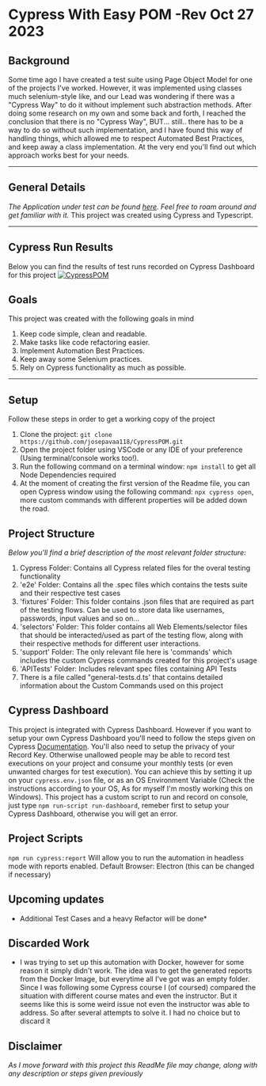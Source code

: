 # **Cypress** With Easy POM -Rev Oct 27 2023

## Background
Some time ago I have created a test suite using Page Object Model for one of the projects I've worked. However, it was implemented using classes much selenium-style like, and our Lead was wondering if there was a "Cypress Way" to do it without implement such abstraction methods. After doing some research on my own and some back and forth, I reached the conclusion that there is no "Cypress Way", BUT... still.. there has to be a way to do so without such implementation, and I have found this way of handling things, which allowed me to respect Automated Best Practices, and keep away a class implementation. At the very end you'll find out which approach works best for your needs.

---

## General Details

*The Application under test can be found [here](https://angularjs.realworld.io/). Feel free to roam around and get familiar with it.*
This project was created using Cypress and Typescript.

---
## Cypress Run Results
Below you can find the results of test runs recorded on Cypress Dashboard for this project
[![CypressPOM](https://img.shields.io/endpoint?url=https://cloud.cypress.io/badge/detailed/ghkhiq&style=flat&logo=cypress)](https://cloud.cypress.io/projects/ghkhiq/runs)

## Goals

This project was created with the following goals in mind
1. Keep code simple, clean and readable.
2. Make tasks like code refactoring easier.
3. Implement Automation Best Practices.
4. Keep away some Selenium practices.
5. Rely on Cypress functionality as much as possible.

---

## Setup

Follow these steps in order to get a working copy of the project
1. Clone the project: `git clone https://github.com/josepavaa118/CypressPOM.git`
2. Open the project folder using VSCode or any IDE of your preference (Using terminal/console works too!).
3. Run the following command on a terminal window: `npm install` to get all Node Dependencies required
4. At the moment of creating the first version of the Readme file, you can open Cypress window using the following command: `npx cypress open`, more custom commands with different properties will be added down the road.

## Project Structure
*Below you'll find a brief description of the most relevant folder structure:*
1. Cypress Folder: Contains all Cypress related files for the overal testing functionality
2. 'e2e' Folder: Contains all the .spec files which contains the tests suite and their respective test cases
3. 'fixtures' Folder: This folder contains .json files that are required as part of the testing flows. Can be used to store data like usernames, passwords, input values and so on...
4. 'selectors' Folder: This folder contains all Web Elements/selector files that should be interacted/used as part of the testing flow, along with their respective methods for different user interactions.
5. 'support' Folder: The only relevant file here is 'commands' which includes the custom Cypress commands created for this project's usage
6. 'APITests' Folder: Includes relevant spec files containing API Tests
7. There is a file called "general-tests.d.ts' that contains detailed information about the Custom Commands used on this project

## Cypress Dashboard
This project is integrated with Cypress Dashboard. However if you want to setup your own Cypress Dashboard you'll need to follow the steps given on Cypress [Documentation](https://docs.cypress.io/guides/cloud/getting-started). You'll also need to setup the privacy of your Record Key. Otherwise unallowed people may be able to record test executions on your project and consume your monthly tests (or even unwanted charges for test execution). You can achieve this by setting it up on your `cypress.env.json` file, or as an OS Environment Variable (Check the instructions according to your OS, As for myself I'm mostly working this on Windows). This project has a custom script to run and record on console, just type `npm run-script run-dashboard`, remeber first to setup your Cypress Dashboard, otherwise you will get an error.

## Project Scripts
`npm run cypress:report` Will allow you to run the automation in headless mode with reports enabled. Default Browser: Electron (this can be changed if necessary)

## Upcoming updates
* Additional Test Cases and a heavy Refactor will be done*

## Discarded Work
* I was trying to set up this automation with Docker, however for some reason it simply didn't work. The idea was to get the generated reports from the Docker Image, but everytime all I've got was an empty folder. Since I was following some Cypress course I (of coursed) compared the situation with different course mates and even the instructor. But it seems like this is some weird issue not even the instructor was able to address. So after several attempts to solve it. I had no choice but to discard it

## Disclaimer
*As I move forward with this project this ReadMe file may change, along with any description or steps given previously*
